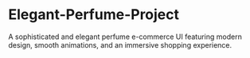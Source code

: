 # Elegant-Perfume-Project
A sophisticated and elegant perfume e-commerce UI featuring modern design, smooth animations, and an immersive shopping experience.
